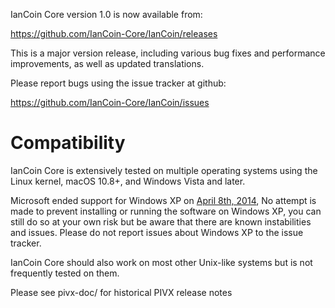 IanCoin Core version 1.0 is now available from:

  <https://github.com/IanCoin-Core/IanCoin/releases>

This is a major version release, including various bug fixes and
performance improvements, as well as updated translations.

Please report bugs using the issue tracker at github:

  <https://github.com/IanCoin-Core/IanCoin/issues>

Compatibility
==============

IanCoin Core is extensively tested on multiple operating systems using
the Linux kernel, macOS 10.8+, and Windows Vista and later.

Microsoft ended support for Windows XP on [April 8th, 2014](https://www.microsoft.com/en-us/WindowsForBusiness/end-of-xp-support),
No attempt is made to prevent installing or running the software on Windows XP, you
can still do so at your own risk but be aware that there are known instabilities and issues.
Please do not report issues about Windows XP to the issue tracker.

IanCoin Core should also work on most other Unix-like systems but is not
frequently tested on them.


Please see pivx-doc/ for historical PIVX release notes
